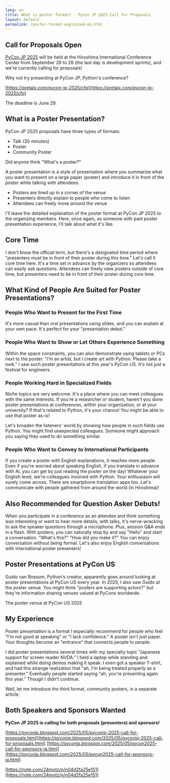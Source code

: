 ```yaml
---
lang: en
title: What is poster format? - PyCon JP 2025 Call for Proposals
layout: default
permalink: /poster-format-explained-en.html
---
```


## Call for Proposals Open

[PyCon JP 2025](https://2025.pycon.jp/) will be held at the Hiroshima International Conference Center from September 26 to 28 (the last day is development sprints), and we're currently calling for proposals!

Why not try presenting at PyCon JP, Python's conference?

[https://pretalx.com/pycon-jp-2025/cfp](https://pretalx.com/pycon-jp-2025/cfp)

The deadline is June 29.

## What is a Poster Presentation?

PyCon JP 2025 proposals have three types of formats:
- Talk (30 minutes)
- Poster  
- Community Poster

Did anyone think "What's a poster?"

A poster presentation is a style of presentation where you summarize what you want to present on a large paper (poster) and introduce it in front of the poster while talking with attendees.

- Posters are lined up in a corner of the venue
- Presenters directly explain to people who come to listen
- Attendees can freely move around the venue

I'll leave the detailed explanation of the poster format at PyCon JP 2025 to the organizing members.
Here, once again, as someone with past poster presentation experience, I'll talk about what it's like.

## Core Time

I don't know the official term, but there's a designated time period where "presenters must be in front of their poster during this time."
Let's call it core time here.
It's a time set in advance by the organizers so attendees can easily ask questions.
Attendees can freely view posters outside of core time, but presenters need to be in front of their poster during core time.

## What Kind of People Are Suited for Poster Presentations?

### People Who Want to Present for the First Time

It's more casual than oral presentations using slides, and you can explain at your own pace.
It's perfect for your "presentation debut."

### People Who Want to Show or Let Others Experience Something

Within the space constraints, you can also demonstrate using tablets or PCs next to the poster.
"I'm an artist, but I create art with Python.
Please take a look."
I saw such poster presentations at this year's PyCon US.
It's not just a festival for engineers.

### People Working Hard in Specialized Fields

Niche topics are very welcome.
It's a place where you can meet colleagues with the same interests.
If you're a researcher or student, haven't you done poster presentations at conferences, within your organization, or at your university?
If that's related to Python, it's your chance!
You might be able to use that poster as-is!

Let's broaden the listeners' world by showing how people in such fields use Python.
You might find unexpected colleagues.
Someone might approach you saying they used to do something similar.

### People Who Want to Convey to International Participants

If you create a poster with English explanations, it reaches more people.
Even if you're worried about speaking English, if you translate in advance with AI, you can get by just reading the poster on the day!
Whatever your English level, we're colleagues involved with Python.
Your enthusiasm will surely come across.
There are smartphone translation apps too.
Let's communicate with people gathered from around the world (in Hiroshima)!

## Also Recommended for Question Asker Debuts!

When you participate in a conference as an attendee and think something was interesting or want to hear more details, with talks, it's nerve-wracking to ask the speaker questions through a microphone.
Plus, session Q&A ends in a flash.
With posters, you can naturally stop by and say "Hello" and start a conversation.
"What's this?"
"How did you make it?"
You can enjoy conversation without being formal.
Let's also enjoy English conversations with international poster presenters!

## Poster Presentations at PyCon US

Guido van Rossum, Python's creator, apparently goes around looking at poster presentations at PyCon US every year.
In 2025, I also saw Guido at the poster venue.
You might think "posters are supporting actors?" but they're information sharing venues valued at PyCons worldwide.

The poster venue at PyCon US 2025

## My Experience

Poster presentation is a format I especially recommend for people who feel "I'm not good at speaking" or "I lack confidence."
A poster isn't just paper.
Your thoughts become an "entrance" that connects people to people.

I did poster presentations several times with my specialty topic "Japanese support for screen reader NVDA."
I held a laptop while standing and explained while doing demos making it speak.
I even got a speaker T-shirt, and had this strange realization that "ah, I'm being treated properly as a presenter."
Eventually people started saying "ah, you're presenting again this year."
Though I didn't continue.

Well, let me introduce the third format, community posters, in a separate article.

## Both Speakers and Sponsors Wanted

**PyCon JP 2025 is calling for both proposals (presenters) and sponsors!**

[https://pyconjp.blogspot.com/2025/05/pyconjp-2025-call-for-proposals.html](https://pyconjp.blogspot.com/2025/05/pyconjp-2025-call-for-proposals.html)
[https://pyconjp.blogspot.com/2025/05/pycon2025-call-for-sponsors-ja.html](https://pyconjp.blogspot.com/2025/05/pycon2025-call-for-sponsors-ja.html)

[https://note.com/24motz/n/n04d2fa25e151](https://note.com/24motz/n/n04d2fa25e151)